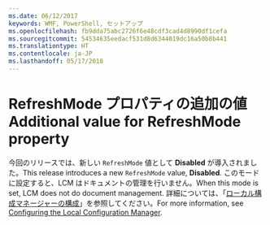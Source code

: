 ```yaml
---
ms.date: 06/12/2017
keywords: WMF, PowerShell, セットアップ
ms.openlocfilehash: fb9dda75abc2726f6e48cdf3cad4d8990df1cefa
ms.sourcegitcommit: 54534635eedacf531d8d6344019dc16a50b8b441
ms.translationtype: HT
ms.contentlocale: ja-JP
ms.lasthandoff: 05/17/2018
---
```

# <a name="additional-value-for-refreshmode-property"></a><span data-ttu-id="ce06b-102">RefreshMode プロパティの追加の値</span><span class="sxs-lookup"><span data-stu-id="ce06b-102">Additional value for RefreshMode property</span></span>

<span data-ttu-id="ce06b-103">今回のリリースでは、新しい `RefreshMode` 値として **Disabled** が導入されました。</span><span class="sxs-lookup"><span data-stu-id="ce06b-103">This release introduces a new `RefreshMode` value, **Disabled**.</span></span> <span data-ttu-id="ce06b-104">このモードに設定すると、LCM はドキュメントの管理を行いません。</span><span class="sxs-lookup"><span data-stu-id="ce06b-104">When this mode is set, LCM does not do document management.</span></span> <span data-ttu-id="ce06b-105">詳細については、「[ローカル構成マネージャーの構成](https://msdn.microsoft.com/powershell/dsc/metaconfig)」を参照してください。</span><span class="sxs-lookup"><span data-stu-id="ce06b-105">For more information, see [Configuring the Local Configuration Manager](https://msdn.microsoft.com/powershell/dsc/metaconfig).</span></span>
